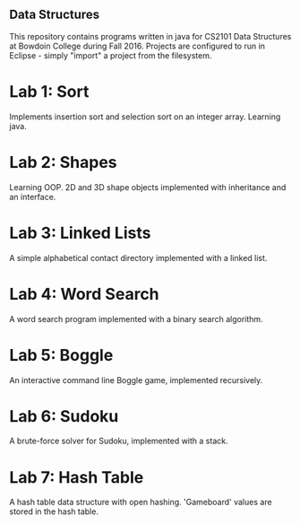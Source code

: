 ## Data Structures
This repository contains programs written in java for CS2101 Data Structures at Bowdoin College during Fall 2016. Projects are configured to run in Eclipse - simply "import" a project from the filesystem.

# Lab 1: Sort
Implements insertion sort and selection sort on an integer array. Learning java.

# Lab 2: Shapes
Learning OOP. 2D and 3D shape objects implemented with inheritance and an interface.

# Lab 3: Linked Lists
A simple alphabetical contact directory implemented with a linked list.

# Lab 4: Word Search
A word search program implemented with a binary search algorithm.

# Lab 5: Boggle
An interactive command line Boggle game, implemented recursively.

# Lab 6: Sudoku
A brute-force solver for Sudoku, implemented with a stack.

# Lab 7: Hash Table
A hash table data structure with open hashing. 'Gameboard' values are stored in the hash table.
